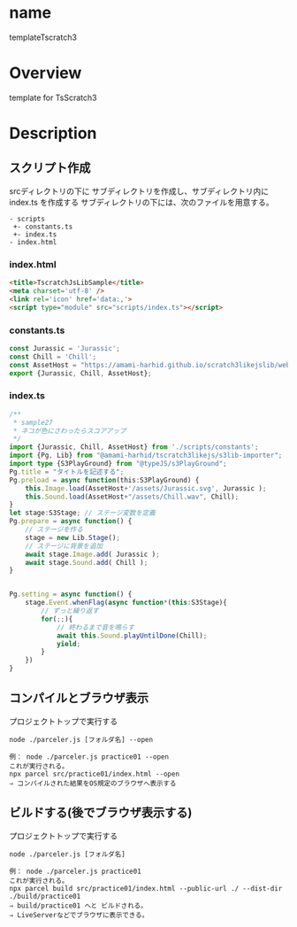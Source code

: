 # name
templateTscratch3

# Overview
template for TsScratch3

# Description

## スクリプト作成
srcディレクトリの下に サブディレクトリを作成し、サブディレクトリ内に index.ts を作成する
サブディレクトリの下には、次のファイルを用意する。

```
- scripts
 +- constants.ts
 +- index.ts
- index.html
```
### index.html
```html
<title>TscratchJsLibSample</title>
<meta charset='utf-8' />
<link rel='icon' href='data:,'>
<script type="module" src="scripts/index.ts"></script>
```
### constants.ts
```typescript
const Jurassic = 'Jurassic';
const Chill = 'Chill';
const AssetHost = "https://amami-harhid.github.io/scratch3likejslib/web";
export {Jurassic, Chill, AssetHost};
```
### index.ts
```typescript
/**
 * sample27
 * ネコが色にさわったらスコアアップ
 */
import {Jurassic, Chill, AssetHost} from './scripts/constants';
import {Pg, Lib} from "@amami-harhid/tscratch3likejs/s3lib-importer";
import type {S3PlayGround} from "@typeJS/s3PlayGround";
Pg.title = "タイトルを記述する";
Pg.preload = async function(this:S3PlayGround) {
    this.Image.load(AssetHost+'/assets/Jurassic.svg', Jurassic );
    this.Sound.load(AssetHost+"/assets/Chill.wav", Chill);
}
let stage:S3Stage; // ステージ変数を定義
Pg.prepare = async function() {
    // ステージを作る
    stage = new Lib.Stage();
    // ステージに背景を追加
    await stage.Image.add( Jurassic );
    await stage.Sound.add( Chill );
}


Pg.setting = async function() {
    stage.Event.whenFlag(async function*(this:S3Stage){
        // ずっと繰り返す
        for(;;){
            // 終わるまで音を鳴らす
            await this.Sound.playUntilDone(Chill);
            yield;
        }
    })
}
```
## コンパイルとブラウザ表示
プロジェクトトップで実行する
```
node ./parceler.js [フォルダ名] --open

例： node ./parceler.js practice01 --open
これが実行される。
npx parcel src/practice01/index.html --open
⇒ コンパイルされた結果をOS規定のブラウザへ表示する
```
## ビルドする(後でブラウザ表示する)
プロジェクトトップで実行する
```
node ./parceler.js [フォルダ名] 

例： node ./parceler.js practice01
これが実行される。
npx parcel build src/practice01/index.html --public-url ./ --dist-dir ./build/practice01
⇒ build/practice01 へと ビルドされる。
⇒ LiveServerなどでブラウザに表示できる。
```
